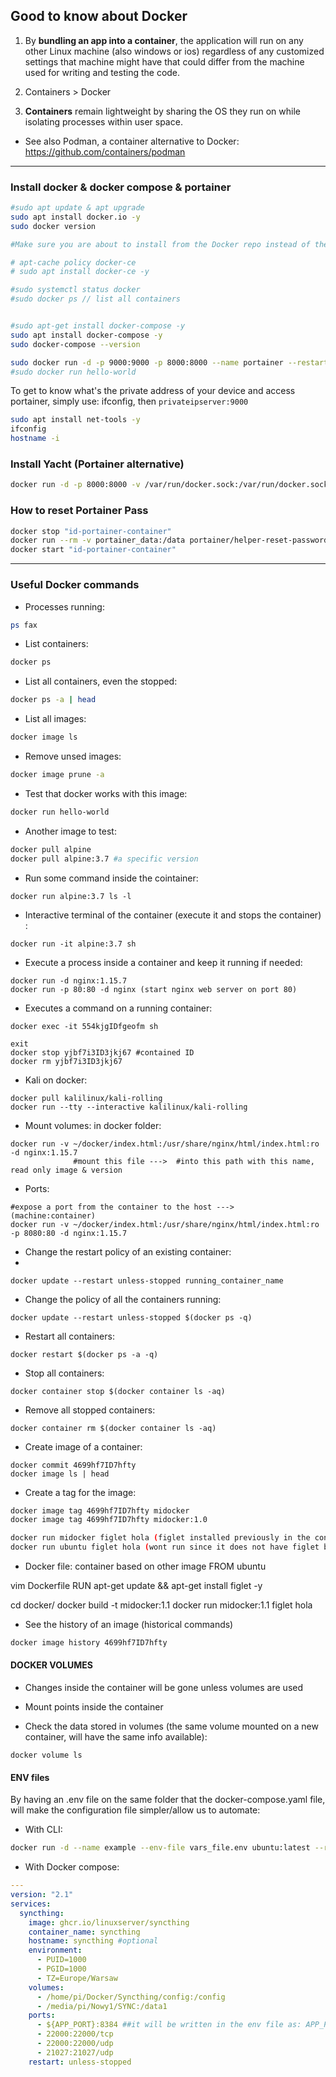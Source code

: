 
## Good to know about Docker

1. By **bundling an app into a container**, the application will run on any other Linux machine (also windows or ios) regardless of any customized settings that machine might have that could differ from the machine used for writing and testing the code.

2. Containers > Docker

3. **Containers** remain lightweight by sharing the OS they run on while isolating processes within user space.

* See also Podman, a container alternative to Docker: https://github.com/containers/podman

---

### Install docker & docker compose & portainer

```sh
#sudo apt update & apt upgrade
sudo apt install docker.io -y 
sudo docker version

#Make sure you are about to install from the Docker repo instead of the default Ubuntu repo (sudo apt install docker.io):

# apt-cache policy docker-ce
# sudo apt install docker-ce -y

#sudo systemctl status docker
#sudo docker ps // list all containers


#sudo apt-get install docker-compose -y
sudo apt install docker-compose -y
sudo docker-compose --version

sudo docker run -d -p 9000:9000 -p 8000:8000 --name portainer --restart always -v /var/run/docker.sock:/var/run/docker.sock -v ~/Docker/portainer:/data portainer/portainer-ce
#sudo docker run hello-world
```

To get to know what's the private address of your device and access portainer, simply use: ifconfig, then `privateipserver:9000`

```sh
sudo apt install net-tools -y
ifconfig
hostname -i
```

### Install Yacht (Portainer alternative)

```sh
docker run -d -p 8000:8000 -v /var/run/docker.sock:/var/run/docker.sock -v ~/Dockeryacht:/config selfhostedpro/yacht
```

### How to reset Portainer Pass

```sh
docker stop "id-portainer-container"
docker run --rm -v portainer_data:/data portainer/helper-reset-password
docker start "id-portainer-container"
```

---

### Useful Docker commands

* Processes running:

```sh
ps fax 
```

* List containers:

```sh
docker ps
```

* List all containers, even the stopped:

```sh
docker ps -a | head
```

* List all images:

```sh
docker image ls
```

* Remove unsed images:

```sh
docker image prune -a
```

* Test that docker works with this image:

```sh
docker run hello-world
```

* Another image to test:

```sh
docker pull alpine
docker pull alpine:3.7 #a specific version
```

* Run some command inside the cointainer:

```
docker run alpine:3.7 ls -l
```

* Interactive terminal of the container (execute it and stops the container) :

```
docker run -it alpine:3.7 sh
```

* Execute a process inside a container and keep it running if needed:

```
docker run -d nginx:1.15.7 
docker run -p 80:80 -d nginx (start nginx web server on port 80)
```

* Executes a command on a running container:

```
docker exec -it 554kjgIDfgeofm sh

exit
docker stop yjbf7i3ID3jkj67 #contained ID
docker rm yjbf7i3ID3jkj67
```

* Kali on docker:

```
docker pull kalilinux/kali-rolling
docker run --tty --interactive kalilinux/kali-rolling
```

* Mount volumes:
in docker folder:
```
docker run -v ~/docker/index.html:/usr/share/nginx/html/index.html:ro -d nginx:1.15.7
              #mount this file --->  #into this path with this name, read only image & version
```

* Ports:

```
#expose a port from the container to the host --->                 (machine:container)
docker run -v ~/docker/index.html:/usr/share/nginx/html/index.html:ro -p 8080:80 -d nginx:1.15.7      
```

* Change the restart policy of an existing container:
* 
```
docker update --restart unless-stopped running_container_name
```

* Change the policy of all the containers running:

```
docker update --restart unless-stopped $(docker ps -q)
```

* Restart all containers:

```
docker restart $(docker ps -a -q)
```

* Stop all containers:

```
docker container stop $(docker container ls -aq)
```

* Remove all stopped containers:

```
docker container rm $(docker container ls -aq)
```

* Create image of a container:

```
docker commit 4699hf7ID7hfty
docker image ls | head
```

* Create a tag for the image:

```sh
docker image tag 4699hf7ID7hfty midocker
docker image tag 4699hf7ID7hfty midocker:1.0

docker run midocker figlet hola (figlet installed previously in the container and hola as argument)
docker run ubuntu figlet hola (wont run since it does not have figlet by default)
```

* Docker file: container based on other image
FROM ubuntu

vim Dockerfile
RUN apt-get update && apt-get install figlet -y

cd docker/
docker build -t midocker:1.1
docker run midocker:1.1 figlet hola

* See the history of an image (historical commands)

```sh
docker image history 4699hf7ID7hfty
```


#### DOCKER VOLUMES

* Changes inside the container will be gone unless volumes are used
* Mount points inside the container

* Check the data stored in volumes (the same volume mounted on a new container, will have the same info available):

```
docker volume ls
```


#### ENV files

By having an .env file on the same folder that the docker-compose.yaml file, will make the configuration file simpler/allow us to automate:


* With CLI:

```sh
docker run -d --name example --env-file vars_file.env ubuntu:latest --restart unless-stopped
```

* With Docker compose:

```yml
---
version: "2.1"
services:
  syncthing:
    image: ghcr.io/linuxserver/syncthing
    container_name: syncthing
    hostname: syncthing #optional
    environment:
      - PUID=1000
      - PGID=1000
      - TZ=Europe/Warsaw
    volumes:
      - /home/pi/Docker/Syncthing/config:/config
      - /media/pi/Nowy1/SYNC:/data1
    ports:
      - ${APP_PORT}:8384 ##it will be written in the env file as: APP_PORT=8384 for example
      - 22000:22000/tcp
      - 22000:22000/udp
      - 21027:21027/udp
    restart: unless-stopped
```
